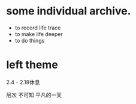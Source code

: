 
# some individual archive.

* to record life trace
* to make life deeper
* to do things 

# left theme
2.4 - 2.18休息

层次
不可知
平凡的一天